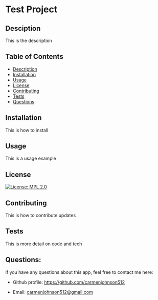 # Test Project

## Desciption 
  This is the description

## Table of Contents 

  - [Description](#description)
  - [Installation](#installation)
  - [Usage](#usage)
  - [License](#license)
  - [Contributing](#contributing)
  - [Tests](#tests)
  - [Questions](#questions)

## Installation 
  This is how to install

## Usage
  This is a usage example

## License 
  [![License: MPL 2.0](https://img.shields.io/badge/License-MPL%202.0-brightgreen.svg)](https://opensource.org/licenses/MPL-2.0)

## Contributing
  This is how to contribute updates

## Tests
  This is more detail on code and tech

## Questions:

  If you have any questions about this app, feel free to contact me here:

  - Github profile: https://github.com/carmenjohnson512

  - Email: carmenjohnson512@gmail.com

